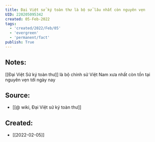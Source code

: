 ```yaml
---
title: Đại Việt sử ký toàn thư là bộ sử lâu nhất còn nguyên vẹn
UID: 220205095342
created: 05-Feb-2022
tags:
  - 'created/2022/Feb/05'
  - 'evergreen'
  - 'permanent/fact'
publish: True
---
```

## Notes:
[[Đại Việt Sử ký toàn thư]] là bộ chính sử Việt Nam xưa nhất còn tồn tại nguyên vẹn tới ngày nay

## Source:
- [[@ wiki, Đại Việt sử ký toàn thư]]



## Created:
- [[2022-02-05]]
